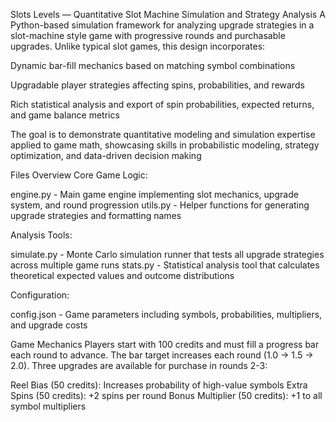 Slots Levels — Quantitative Slot Machine Simulation and Strategy Analysis
A Python-based simulation framework for analyzing upgrade strategies in a slot-machine style game with progressive rounds and purchasable upgrades. Unlike typical slot games, this design incorporates:

Dynamic bar-fill mechanics based on matching symbol combinations

Upgradable player strategies affecting spins, probabilities, and rewards

Rich statistical analysis and export of spin probabilities, expected returns, and game balance metrics

The goal is to demonstrate quantitative modeling and simulation expertise applied to game math, showcasing skills in probabilistic modeling, strategy optimization, and data-driven decision making


Files Overview
Core Game Logic:

engine.py - Main game engine implementing slot mechanics, upgrade system, and round progression
utils.py - Helper functions for generating upgrade strategies and formatting names

Analysis Tools:

simulate.py - Monte Carlo simulation runner that tests all upgrade strategies across multiple game runs
stats.py - Statistical analysis tool that calculates theoretical expected values and outcome distributions

Configuration:

config.json - Game parameters including symbols, probabilities, multipliers, and upgrade costs

Game Mechanics
Players start with 100 credits and must fill a progress bar each round to advance. The bar target increases each round (1.0 → 1.5 → 2.0). Three upgrades are available for purchase in rounds 2-3:

Reel Bias (50 credits): Increases probability of high-value symbols
Extra Spins (50 credits): +2 spins per round
Bonus Multiplier (50 credits): +1 to all symbol multipliers
